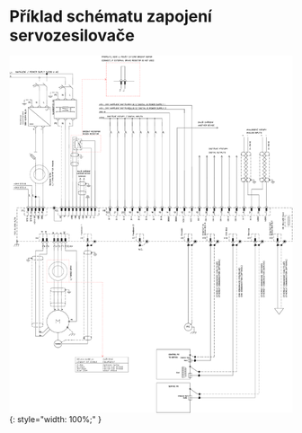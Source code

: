 # Příklad schématu zapojení servozesilovače

![Example schematic](../img/TGZ-S-230-5_15_schematic.svg){: style="width: 100%;" }
